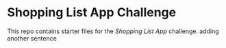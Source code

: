 # Shopping List App Challenge

This repo contains starter files for the *Shopping List App* challenge.
adding another sentence

